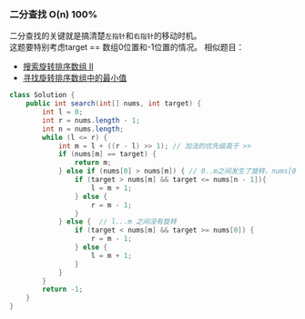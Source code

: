 ### 二分查找 O(n) 100%
二分查找的关键就是搞清楚`左指针`和`右指针`的移动时机。  
这题要特别考虑target == 数组0位置和-1位置的情况。
相似题目：
- [搜索旋转排序数组 II](https://leetcode-cn.com/problems/search-in-rotated-sorted-array-ii/)
- [寻找旋转排序数组中的最小值](https://leetcode-cn.com/problems/find-minimum-in-rotated-sorted-array/)
```java
class Solution {
    public int search(int[] nums, int target) {
        int l = 0;
        int r = nums.length - 1;
        int n = nums.length;
        while (l <= r) {
            int m = l + ((r - l) >> 1); // 加法的优先级高于 >>
            if (nums[m] == target) {
                return m;
            } else if (nums[0] > nums[m]) { // 0..m之间发生了旋转，nums[0] > nums[-1]
                if (target > nums[m] && target <= nums[n - 1]){
                    l = m + 1;
                } else {
                    r = m - 1;
                }
            } else {  // l...m 之间没有旋转
                if (target < nums[m] && target >= nums[0]) {
                    r = m - 1;
                } else {
                    l = m + 1;
                }
            }
        }
        return -1;
    }
}
```
